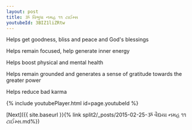 ```yaml
---
layout: post
title: ૐ વિભુધા નમહ ૧૧ ટાઈમ્સ
youtubeId: 3BIZ1liZRtw
---
```

 
 
Helps get goodness, bliss and peace and God's blessings
 
Helps remain focused, help generate inner energy 
 
Helps boost physical and mental health 
 
Helps remain grounded and generates a sense of gratitude towards the greater power 
 
Helps reduce bad karma
 
 
 
 


{% include youtubePlayer.html id=page.youtubeId %}
 
[Next]({{ site.baseurl }}{% link  split2/_posts/2015-02-25-ૐ વૈદ્યયા નમહ ૧૧ ટાઈમ્સ.md%})
 
